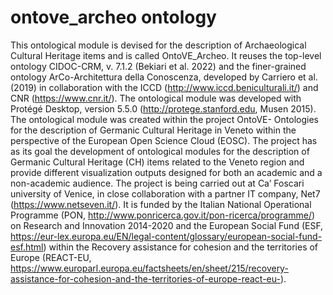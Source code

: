 # ontove_archeo ontology
This ontological module is devised for the description of Archaeological Cultural Heritage items and is called OntoVE_Archeo. It reuses the top-level ontology CIDOC-CRM, v. 7.1.2 (Bekiari et al. 2022) and the finer-grained ontology ArCo-Architettura della Conoscenza, developed by Carriero et al. (2019) in collaboration with the ICCD (http://www.iccd.beniculturali.it/) and CNR (https://www.cnr.it/). The ontological module was developed with Protégé Desktop, version 5.5.0 (http://protege.stanford.edu, Musen 2015). 
The ontological module was created within the project OntoVE- Ontologies for the description of Germanic Cultural Heritage in Veneto within the perspective of the European Open Science Cloud (EOSC). The project has as its goal the development of ontological modules for the description of Germanic Cultural Heritage (CH) items related to the Veneto region and provide different visualization outputs designed for both an academic and a non-academic audience. The project is being carried out at Ca’ Foscari university of Venice, in close collaboration with a partner IT company, Net7 (https://www.netseven.it/). It is funded by the Italian National Operational Programme (PON, http://www.ponricerca.gov.it/pon-ricerca/programme/) on Research and Innovation 2014-2020 and the European Social Fund (ESF, https://eur-lex.europa.eu/EN/legal-content/glossary/european-social-fund-esf.html) within the Recovery assistance for cohesion and the territories of Europe (REACT-EU, https://www.europarl.europa.eu/factsheets/en/sheet/215/recovery-assistance-for-cohesion-and-the-territories-of-europe-react-eu-). 
